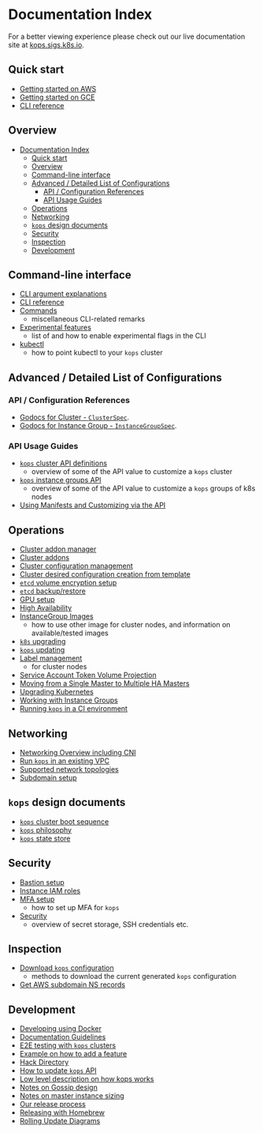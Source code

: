 # Documentation Index

For a better viewing experience please check out our live documentation site at [kops.sigs.k8s.io](https://kops.sigs.k8s.io/).

## Quick start
* [Getting started on AWS](getting_started/aws.md)
* [Getting started on GCE](getting_started/gce.md)
* [CLI reference](cli/kops.md)


## Overview

- [Documentation Index](#documentation-index)
  - [Quick start](#quick-start)
  - [Overview](#overview)
  - [Command-line interface](#command-line-interface)
  - [Advanced / Detailed List of Configurations](#advanced--detailed-list-of-configurations)
    - [API / Configuration References](#api--configuration-references)
    - [API Usage Guides](#api-usage-guides)
  - [Operations](#operations)
  - [Networking](#networking)
  - [`kops` design documents](#kops-design-documents)
  - [Security](#security)
  - [Inspection](#inspection)
  - [Development](#development)


## Command-line interface

* [CLI argument explanations](arguments.md)
* [CLI reference](cli/kops.md)
* [Commands](usage/commands.md)
    * miscellaneous CLI-related remarks
* [Experimental features](advanced/experimental.md)
    * list of and how to enable experimental flags in the CLI
* [kubectl](kubectl.md)
    * how to point kubectl to your `kops` cluster

## Advanced / Detailed List of Configurations

### API / Configuration References
* [Godocs for Cluster - `ClusterSpec`](https://pkg.go.dev/k8s.io/kops/pkg/apis/kops#ClusterSpec).
* [Godocs for Instance Group - `InstanceGroupSpec`](https://pkg.go.dev/k8s.io/kops/pkg/apis/kops#InstanceGroupSpec).

### API Usage Guides
* [`kops` cluster API definitions](cluster_spec.md)
    * overview of some of the API value to customize a `kops` cluster
* [`kops` instance groups API](instance_groups.md)
    * overview of some of the API value to customize a `kops` groups of k8s nodes
* [Using Manifests and Customizing via the API](manifests_and_customizing_via_api.md)

## Operations
* [Cluster addon manager](operations/addons.md#addon_management)
* [Cluster addons](operations/addons.md)
* [Cluster configuration management](changing_configuration.md)
* [Cluster desired configuration creation from template](operations/cluster_template.md)
* [`etcd` volume encryption setup](operations/etcd_backup_restore_encryption.md#etcd-volume-encryption)
* [`etcd` backup/restore](operations/etcd_backup_restore_encryption.md#backing-up-etcd)
* [GPU setup](gpu.md)
* [High Availability](operations/high_availability.md)
* [InstanceGroup Images](operations/images.md)
    * how to use other image for cluster nodes, and information on available/tested images
* [`k8s` upgrading](operations/updates_and_upgrades.md#upgrading-kubernetes)
* [`kops` updating](operations/updates_and_upgrades.md#updating-kops)
* [Label management](labels.md)
    * for cluster nodes
* [Service Account Token Volume Projection](operations/service_account_token_volumes.md)
* [Moving from a Single Master to Multiple HA Masters](single-to-multi-master.md)
* [Upgrading Kubernetes](tutorial/upgrading-kubernetes.md)
* [Working with Instance Groups](tutorial/working-with-instancegroups.md)
* [Running `kops` in a CI environment](continuous_integration.md)

## Networking

* [Networking Overview including CNI](networking.md)
* [Run `kops` in an existing VPC](run_in_existing_vpc.md)
* [Supported network topologies](topology.md)
* [Subdomain setup](creating_subdomain.md)


## `kops` design documents

* [`kops` cluster boot sequence](boot-sequence.md)
* [`kops` philosophy](philosophy.md)
* [`kops` state store](state.md)


## Security

* [Bastion setup](bastion.md)
* [Instance IAM roles](iam_roles.md)
* [MFA setup](mfa.md)
    * how to set up MFA for `kops`
* [Security](security.md)
    * overview of secret storage, SSH credentials etc.


## Inspection

* [Download `kops` configuration](advanced/download_config.md)
    * methods to download the current generated `kops` configuration
* [Get AWS subdomain NS records](advanced/ns.md)


## Development

* [Developing using Docker](contributing/Docker.md)
* [Documentation Guidelines](contributing/documentation.md)
* [E2E testing with `kops` clusters](contributing/testing.md)
* [Example on how to add a feature](contributing/adding_a_feature.md)
* [Hack Directory](contributing/hack.md)
* [How to update `kops` API](contributing/api_updates.md)
* [Low level description on how kops works](contributing/how_it_works.md)
* [Notes on Gossip design](contributing/gossip.md)
* [Notes on master instance sizing](contributing/instancesizes.md)
* [Our release process](contributing/release.md)
* [Releasing with Homebrew](contributing/homebrew.md)
* [Rolling Update Diagrams](contributing/rolling_update.md)
